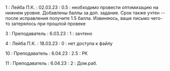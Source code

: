 1 : Лейба П.К. : 02.03.23 : 0.5 : необходимо провести оптимизацию на нижнем уровне. Добавлены баллы за доп. задание. Срок также учтен -- после исправления получите 1.5 балла. Извиняюсь, ваше письмо чего-то затерялось при прошлой провеке

3 : Преподаватель : 6.03.23 : 1 : зачтено

4 : Лейба П.К. : 18.03.23 : 0 : нет доступа к файлу

10 : Преподаватель : 6.04.23 : 2.5 : РК

11 : Преподаватель : 6.04.23 : 2 : Дом.раб.
